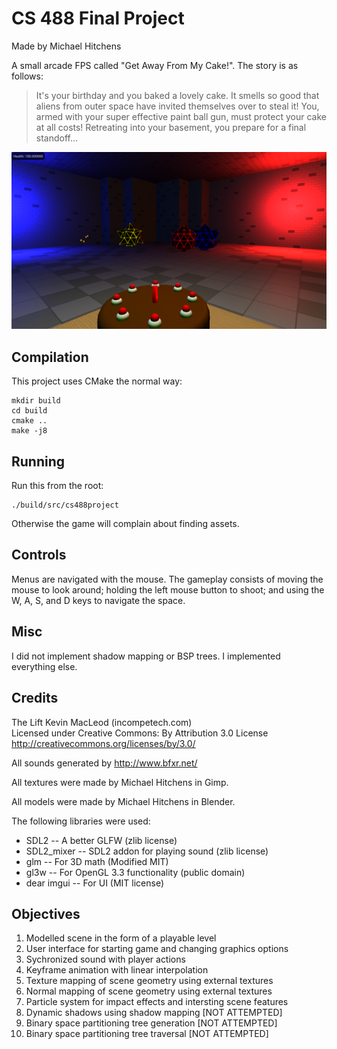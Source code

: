 # CS 488 Final Project

Made by Michael Hitchens

A small arcade FPS called "Get Away From My Cake!". The story is as follows:

> It's your birthday and you baked a lovely cake. It smells so good that
> aliens from outer space have invited themselves over to steal it! You, armed
> with your super effective paint ball gun, must protect your cake at all
> costs! Retreating into your basement, you prepare for a final standoff...

![gameplay screenshot](screenshot.png)

## Compilation

This project uses CMake the normal way:

```
mkdir build
cd build
cmake ..
make -j8
```

## Running

Run this from the root:

    ./build/src/cs488project

Otherwise the game will complain about finding assets.

## Controls

Menus are navigated with the mouse. The gameplay consists of moving the mouse to
look around; holding the left mouse button to shoot; and using the W, A, S, and
D keys to navigate the space.

## Misc

I did not implement shadow mapping or BSP trees. I implemented everything else.

## Credits

The Lift Kevin MacLeod (incompetech.com)  
Licensed under Creative Commons: By Attribution 3.0 License  
http://creativecommons.org/licenses/by/3.0/

All sounds generated by http://www.bfxr.net/

All textures were made by Michael Hitchens in Gimp.

All models were made by Michael Hitchens in Blender.

The following libraries were used:

  * SDL2 -- A better GLFW (zlib license)
  * SDL2\_mixer -- SDL2 addon for playing sound (zlib license)
  * glm -- For 3D math (Modified MIT)
  * gl3w -- For OpenGL 3.3 functionality (public domain)
  * dear imgui -- For UI (MIT license)

## Objectives

 1. Modelled scene in the form of a playable level
 2. User interface for starting game and changing graphics options
 3. Sychronized sound with player actions
 4. Keyframe animation with linear interpolation
 5. Texture mapping of scene geometry using external textures
 6. Normal mapping of scene geometry using external textures
 7. Particle system for impact effects and intersting scene features
 8. Dynamic shadows using shadow mapping [NOT ATTEMPTED]
 9. Binary space partitioning tree generation [NOT ATTEMPTED]
10. Binary space partitioning tree traversal [NOT ATTEMPTED]
